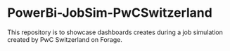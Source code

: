 # PowerBi-JobSim-PwCSwitzerland
This repository is to showcase dashboards creates during a job simulation created by PwC Switzerland on Forage.
